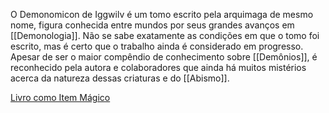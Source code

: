 O Demonomicon de Iggwilv é um tomo escrito pela arquimaga de mesmo nome, figura conhecida entre mundos por seus grandes avanços em [[Demonologia]]. Não se sabe exatamente as condições em que o tomo foi escrito, mas é certo que o trabalho ainda é considerado em progresso. Apesar de ser o maior compêndio de conhecimento sobre [[Demônios]], é reconhecido pela autora e colaboradores que ainda há muitos mistérios acerca da natureza dessas criaturas e do [[Abismo]].

[Livro como Item Mágico](https://5e.tools/items.html#demonomicon%20of%20iggwilv_xdmg)
